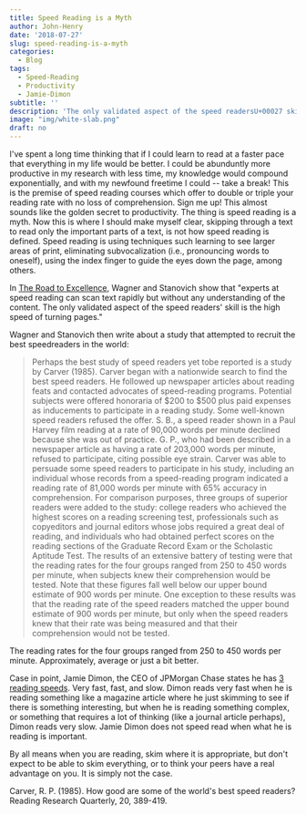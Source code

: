 ```yaml
---
title: Speed Reading is a Myth
author: John-Henry
date: '2018-07-27'
slug: speed-reading-is-a-myth
categories:
  - Blog
tags:
  - Speed-Reading
  - Productivity
  - Jamie-Dimon
subtitle: ''
description: 'The only validated aspect of the speed readersU+00027 skill is the high speed of turning pages'
image: "img/white-slab.png"
draft: no
---
```


I've spent a long time thinking that if I could learn to read at a faster pace that everything in my life would be better. I could be abunduntly more productive in my research with less time, my knowledge would compound exponentially, and with my newfound freetime I could -- take a break! This is the premise of speed reading courses which offer to double or triple your reading rate with no loss of comprehension. Sign me up! This almost sounds like the golden secret to productivity. The thing is speed reading is a myth. Now this is where I should make myself clear, skipping through a text to read only the important parts of a text, is not how speed reading is defined. Speed reading is using techniques such learning to see larger areas of print, eliminating subvocalization (i.e., pronouncing words to oneself), using the index finger to guide the eyes down the page, among others.

In [The Road to Excellence](https://www.amazon.com/Road-Excellence-Acquisition-Performance-Sciences/dp/0805822321), Wagner and Stanovich show that "experts at speed reading can scan text rapidly but without any understanding of the content. The only validated aspect of the speed readers' skill is the high speed of turning pages."

Wagner and Stanovich then write about a study that attempted to recruit the best speedreaders in the world:

> Perhaps the best study of speed readers yet tobe reported is a study by
Carver (1985). Carver began with a nationwide search to find the best speed
readers. He followed up newspaper articles about reading feats and contacted
advocates of speed-reading programs. Potential subjects were
offered honoraria of $200 to $500 plus paid expenses as inducements to
participate in a reading study. Some well-known speed readers refused the
offer. S. B., a speed reader shown in a Paul Harvey film reading at a rate of
90,000 words per minute declined because she was out of practice. G. P.,
who had been described in a newspaper article as having a rate of 203,000
words per minute, refused to participate, citing possible eye strain.
Carver was able to persuade some speed readers to participate in his
study, including an individual whose records from a speed-reading program
indicated a reading rate of 81,000 words per minute with 65%
accuracy in comprehension. For comparison purposes, three groups of
superior readers were added to the study: college readers who achieved the
highest scores on a reading screening test, professionals such as copyeditors
and journal editors whose jobs required a great deal of reading, and
individuals who had obtained perfect scores on the reading sections of the
Graduate Record Exam or the Scholastic Aptitude Test.
The results of an extensive battery of testing were that the reading rates
for the four groups ranged from 250 to 450 words per minute, when subjects
knew their comprehension would be tested. Note that these figures fall well
below our upper bound estimate of 900 words per minute. One exception
to these results was that the reading rate of the speed readers matched the
upper bound estimate of 900 words per minute, but only when the speed
readers knew that their rate was being measured and that their comprehension
would not be tested.

The reading rates for the four groups ranged from 250 to 450 words per minute. Approximately, average or just a bit better.

Case in point, Jamie Dimon, the CEO of JPMorgan Chase states he has [3 reading speeds](https://youtu.be/IyEadGANbgM?t=37m14s). Very fast, fast, and slow. Dimon reads very fast when he is reading something like a magazine article where he just skimming to see if there is something interesting, but when he is reading something complex, or something that requires a lot of thinking (like a journal article perhaps), Dimon reads very slow. Jamie Dimon does not speed read when what he is reading is important.

By all means when you are reading, skim where it is appropriate, but don't expect to be able to skim everything, or to think your peers have a real advantage on you. It is simply not the case.

Carver, R. P. (1985). How good are some of the world's best speed readers? Reading Research Quarterly, 20, 389-419.
